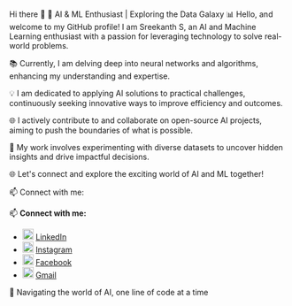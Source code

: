 Hi there 👋
🤖 AI & ML Enthusiast | Exploring the Data Galaxy 📊
Hello, and welcome to my GitHub profile! I am Sreekanth S, an AI and Machine Learning enthusiast with a passion for leveraging technology to solve real-world problems.

📚 Currently, I am delving deep into neural networks and algorithms, enhancing my understanding and expertise.

💡 I am dedicated to applying AI solutions to practical challenges, continuously seeking innovative ways to improve efficiency and outcomes.

🌐 I actively contribute to and collaborate on open-source AI projects, aiming to push the boundaries of what is possible.

🔬 My work involves experimenting with diverse datasets to uncover hidden insights and drive impactful decisions.

🌐 Let's connect and explore the exciting world of AI and ML together!

📫 Connect with me:

📫 **Connect with me:**
- <img src="https://www.google.com/imgres?q=linkedin%20logo&imgurl=https%3A%2F%2Fstatic.vecteezy.com%2Fsystem%2Fresources%2Fpreviews%2F023%2F986%2F970%2Foriginal%2Flinkedin-logo-linkedin-logo-transparent-linkedin-icon-transparent-free-free-png.png&imgrefurl=https%3A%2F%2Fwww.vecteezy.com%2Fpng%2F23986970-linkedin-logo-png-linkedin-logo-transparent-png-linkedin-icon-transparent-free-png&docid=r2aFWy1JKmEsFM&tbnid=f9tPfOX6yp0ewM&vet=12ahUKEwj60a3TpsmGAxVMyzgGHUH2C-UQM3oECGIQAA..i&w=1920&h=1920&hcb=2&ved=2ahUKEwj60a3TpsmGAxVMyzgGHUH2C-UQM3oECGIQAA" alt="LinkedIn" height="20"> [LinkedIn](https://www.linkedin.com/in/sreekanth-ai/)
- <img src="https://i.imgur.com/PGn2y3H.png" alt="Instagram" height="20"> [Instagram](https://www.instagram.com/sreekanth.08)
- <img src="https://i.imgur.com/Wj7XOZ5.png" alt="Facebook" height="20"> [Facebook](https://www.facebook.com/sreekanth.subramanian.988/)
- <img src="https://i.imgur.com/abc123.png" alt="Gmail" height="20"> [Gmail](mailto:sreesubu77@gmail.com)

🚀 Navigating the world of AI, one line of code at a time


